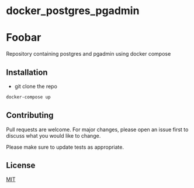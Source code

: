 # docker_postgres_pgadmin

# Foobar

Repository containing postgres and pgadmin using docker compose

## Installation
- git clone the repo

```bash
docker-compose up
```

## Contributing
Pull requests are welcome. For major changes, please open an issue first to discuss what you would like to change.

Please make sure to update tests as appropriate.

## License
[MIT](https://choosealicense.com/licenses/mit/)